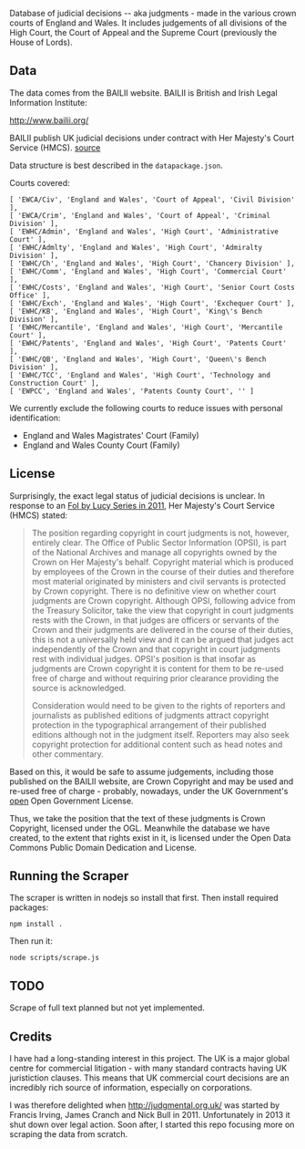 Database of judicial decisions -- aka judgments - made in the various crown
courts of England and Wales. It includes judgements of all divisions of the High
Court, the Court of Appeal and the Supreme Court (previously the House of
Lords).

## Data

The data comes from the BAILII website. BAILII is British and Irish Legal
Information Institute:

<http://www.bailii.org/>

BAILII publish UK judicial decisions under contract with Her Majesty's
Court Service (HMCS). [source][foi1]

[foi1]: https://www.whatdotheyknow.com/request/information_provided_to_bailii_f#incoming-189463

Data structure is best described in the `datapackage.json`.

Courts covered:

```
[ 'EWCA/Civ', 'England and Wales', 'Court of Appeal', 'Civil Division' ],
[ 'EWCA/Crim', 'England and Wales', 'Court of Appeal', 'Criminal Division' ],
[ 'EWHC/Admin', 'England and Wales', 'High Court', 'Administrative Court' ],
[ 'EWHC/Admlty', 'England and Wales', 'High Court', 'Admiralty Division' ],
[ 'EWHC/Ch', 'England and Wales', 'High Court', 'Chancery Division' ],
[ 'EWHC/Comm', 'England and Wales', 'High Court', 'Commercial Court' ],
[ 'EWHC/Costs', 'England and Wales', 'High Court', 'Senior Court Costs Office' ],
[ 'EWHC/Exch', 'England and Wales', 'High Court', 'Exchequer Court' ],
[ 'EWHC/KB', 'England and Wales', 'High Court', 'King\'s Bench Division' ],
[ 'EWHC/Mercantile', 'England and Wales', 'High Court', 'Mercantile Court' ],
[ 'EWHC/Patents', 'England and Wales', 'High Court', 'Patents Court' ],
[ 'EWHC/QB', 'England and Wales', 'High Court', 'Queen\'s Bench Division' ],
[ 'EWHC/TCC', 'England and Wales', 'High Court', 'Technology and Construction Court' ],
[ 'EWPCC', 'England and Wales', 'Patents County Court', '' ]
```

We currently exclude the following courts to reduce issues with personal
identification:

* England and Wales Magistrates' Court (Family)
* England and Wales County Court (Family)

## License

Surprisingly, the exact legal status of judicial decisions is unclear. In
response to an [FoI by Lucy Series in 2011][foi], Her Majesty's Court Service
(HMCS) stated:

[foi]: https://thesmallplaces.wordpress.com/2011/05/16/whose-copyright-is-it-anyway/

> The position regarding copyright in court judgments is not, however, entirely
> clear. The Office of Public Sector Information (OPSI), is part of the
> National Archives and manage all copyrights owned by the Crown on Her
> Majesty's behalf.  Copyright material which is produced by employees of the
> Crown in the course of their duties and therefore most material originated by
> ministers and civil servants is protected by Crown copyright. There is no
> definitive view on whether court judgments are Crown copyright. Although
> OPSI, following advice from the Treasury Solicitor, take the view that
> copyright in court judgments rests with the Crown, in that judges are
> officers or servants of the Crown and their judgments are delivered in the
> course of their duties, this is not a universally held view and it can be
> argued that judges act independently of the Crown and that copyright in court
> judgments rest with individual judges. OPSI's position is that insofar as
> judgments are Crown copyright it is content for them to be re-used free of
> charge and without requiring prior clearance providing the source is
> acknowledged.
> 
> Consideration would need to be given to the rights of reporters and
> journalists as published editions of judgments attract copyright protection
> in the typographical arrangement of their published editions although not in
> the judgment itself. Reporters may also seek copyright protection for
> additional content such as head notes and other commentary.  

Based on this, it would be safe to assume judgements, including those published
on the BAILII website, are Crown Copyright and may be used and re-used free of
charge - probably, nowadays, under the UK Government's [open][] Open Government
License.

Thus, we take the position that the text of these judgments is Crown Copyright,
licensed under the OGL. Meanwhile the database we have created, to the extent
that rights exist in it, is licensed under the Open Data Commons Public Domain
Dedication and License.

[open]: http://opendefinition.org/

## Running the Scraper

The scraper is written in nodejs so install that first. Then install required
packages:

    npm install .

Then run it:

    node scripts/scrape.js

## TODO

Scrape of full text planned but not yet implemented.

## Credits

I have had a long-standing interest in this project. The UK is a major global
centre for commercial litigation - with many standard contracts having UK
juristiction clauses. This means that UK commercial court decisions are an
incredibly rich source of information, especially on corporations.

I was therefore delighted when http://judgmental.org.uk/ was started by Francis
Irving, James Cranch and Nick Bull in 2011. Unfortunately in 2013 it shut down
over legal action. Soon after, I started this repo focusing more on scraping
the data from scratch.

